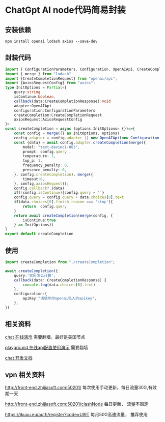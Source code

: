 # ChatGpt AI node代码简易封装

## 安装依赖

```
npm install openai lodash axios --save-dev
```

## 封装代码

```typescript
import { ConfigurationParameters, Configuration, OpenAIApi, CreateCompletionResponse } from "openai"
import { merge } from "lodash"
import {CreateCompletionRequest} from "openai/api";
import {AxiosRequestConfig} from "axios";
type InitOptions = Partial<{
    query:string
    isContinue:boolean,
    callback(data:CreateCompletionResponse):void
    adapter:OpenAIApi
    configuration:ConfigurationParameters
    createCompletion:CreateCompletionRequest
    axiosRequest:AxiosRequestConfig
}>
const createCompletion = async (options:InitOptions= {})=>{
    const config = merge({} as InitOptions, options)
    config.adapter = config.adapter || new OpenAIApi(new Configuration(config.configuration));
    const {data} = await config.adapter.createCompletion(merge({
        model: "text-davinci-003",
        prompt: config.query ,
        temperature: 1,
        top_p: 1,
        frequency_penalty: 0,
        presence_penalty: 0,
    }, config.createCompletion), merge({
        timeout:0,
    }, config.axiosRequest));
    config.callback?.(data)
    if(!config.isContinue){config.query = ''}
    config.query = config.query + data.choices[0].text
    if(data.choices[0].finish_reason === 'stop'){
        return  config.query
    }
    return await createCompletion(merge(config, {
        isContinue:true
    } as InitOptions))
}
export default createCompletion
```


## 使用

```typescript
import createCompletion from "./createCompletion";

await createCompletion({
    query:'农历怎么计算',
    callback(data: CreateCompletionResponse) {
        console.log(data.choices[0].text)
    },
    configuration:{
        apiKey:"请填写你openai私人的apikey",
    },
})
```

## 相关资料

[chat 在线演示](https://chat.openai.com/chat) 需要翻墙，最好是美国节点

[playground 在线api配置使用演示](https://platform.openai.com/playground) 需要翻墙

[chat 开发文档](https://platform.openai.com/docs/introduction)

## vpn 相关资料

http://front-end.zhijiasoft.com:50201/ 每次使用手动更新，每日流量30G,有效期一天

http://front-end.zhijiasoft.com:50201/clashNode 每日更新， 流量不固定

https://ikuuu.eu/auth/register?code=UI9T  每月50G高速流量， 推荐使用
